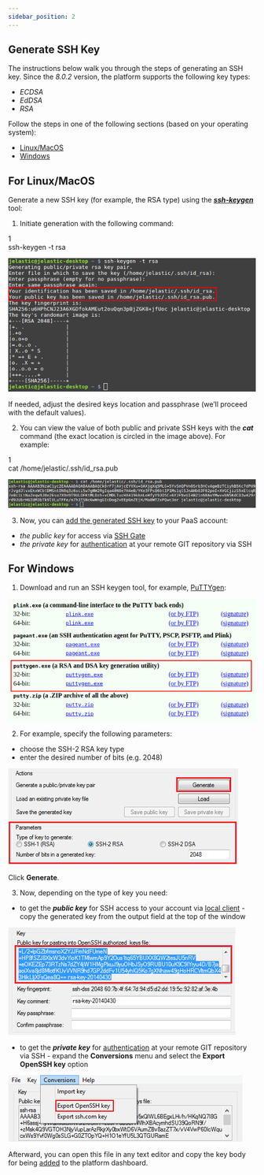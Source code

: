 ```yaml
---
sidebar_position: 2
---
```


## Generate SSH Key

The instructions below walk you through the steps of generating an SSH key. Since the _8.0.2_ version, the platform supports the following key types:

- _ECDSA_
- _EdDSA_
- _RSA_

Follow the steps in one of the following sections (based on your operating system):

- [Linux/MacOS](/docs/Deployment%20Tools/SSH/Generate%20SSH%20Key#for-linuxmacos)
- [Windows](/docs/Deployment%20Tools/SSH/Generate%20SSH%20Key#for-windows)

## For Linux/MacOS

Generate a new SSH key (for example, the RSA type) using the [**_ssh-keygen_**](https://linux.die.net/man/1/ssh-keygen) tool:

1. Initiate generation with the following command:

<div style={{
    width: '100%',
    border: '1px solid #eee',
    borderRadius: '7px',
    boxShadow: 'rgba(0, 0, 0, 0.16) 0px 1px 4px',
    overflow: 'hidden',
    margin: '0 0 1rem 0',
}}>
        <div style={{
            display: "flex",
        }}>
        <div style={{ width: '5%', background: 'red',
        padding: '10px 20px 5px 20px', color: 'white' }}>
          1
        </div>
        <div style={{
            padding: '10px 20px 5px 20px',
        }}>
           ssh-keygen -t rsa
        </div>
    </div>
</div>

<div style={{
    display:'flex',
    justifyContent: 'center',
    margin: '0 0 1rem 0'
}}>

![Locale Dropdown](./img/GenerateSSHKey/01-ssh-keygen-generate-rsa-key.png)

</div>

If needed, adjust the desired keys location and passphrase (we’ll proceed with the default values).

2. You can view the value of both public and private SSH keys with the **_cat_** command (the exact location is circled in the image above). For example:

<div style={{
    width: '100%',
    border: '1px solid #eee',
    borderRadius: '7px',
    boxShadow: 'rgba(0, 0, 0, 0.16) 0px 1px 4px',
    overflow: 'hidden',
    margin: '0 0 1rem 0',
}}>
        <div style={{
            display: "flex",
        }}>
        <div style={{ width: '5%', background: 'red',
        padding: '10px 20px 5px 20px', color: 'white' }}>
          1
        </div>
        <div style={{
            padding: '10px 20px 5px 20px',
        }}>
           cat /home/jelastic/.ssh/id_rsa.pub
        </div>
    </div>
</div>

<div style={{
    display:'flex',
    justifyContent: 'center',
    margin: '0 0 1rem 0'
}}>

![Locale Dropdown](./img/GenerateSSHKey/02-vie-ssh-key-value-console.png)

</div>

3. Now, you can [add the generated SSH key](/docs/Deployment%20Tools/SSH/Add%20SSH%20Key) to your PaaS account:

- _the public key_ for access via [SSH Gate](/docs/Deployment%20Tools/SSH/SSH%20Access/SSH%20Gate)
- _the private key_ for [authentication](/docs/Deployment/SSH%20Access%20to%20GIT%20Repository) at your remote GIT repository via SSH

## For Windows

1. Download and run an SSH keygen tool, for example, [PuTTYgen](https://www.chiark.greenend.org.uk/~sgtatham/putty/latest.html):

<div style={{
    display:'flex',
    justifyContent: 'center',
    margin: '0 0 1rem 0'
}}>

![Locale Dropdown](./img/GenerateSSHKey/03-putty-keygen-tool-download.png)

</div>

2. For example, specify the following parameters:

- choose the SSH-2 RSA key type
- enter the desired number of bits (e.g. 2048)

<div style={{
    display:'flex',
    justifyContent: 'center',
    margin: '0 0 1rem 0'
}}>

![Locale Dropdown](./img/GenerateSSHKey/04-putty-generate-rsa-ssh-key.png)

</div>

Click **Generate**.

3. Now, depending on the type of key you need:

- to get the **_public key_** for SSH access to your account via [local client](/docs/Deployment%20Tools/SSH/SSH%20Access/SSH%20Gate) - copy the generated key from the output field at the top of the window

<div style={{
    display:'flex',
    justifyContent: 'center',
    margin: '0 0 1rem 0'
}}>

![Locale Dropdown](./img/GenerateSSHKey/05-putty-view-public-key-value.png)

</div>

- to get the **_private key_** for [authentication](/docs/Deployment/SSH%20Access%20to%20GIT%20Repository) at your remote GIT repository via SSH - expand the **Conversions** menu and select the **Export OpenSSH key** option

<div style={{
    display:'flex',
    justifyContent: 'center',
    margin: '0 0 1rem 0'
}}>

![Locale Dropdown](./img/GenerateSSHKey/06-putty-export-private-key.png)

</div>

Afterward, you can open this file in any text editor and copy the key body for being [added](https://cloudmydc.com/) to the platform dashboard.
